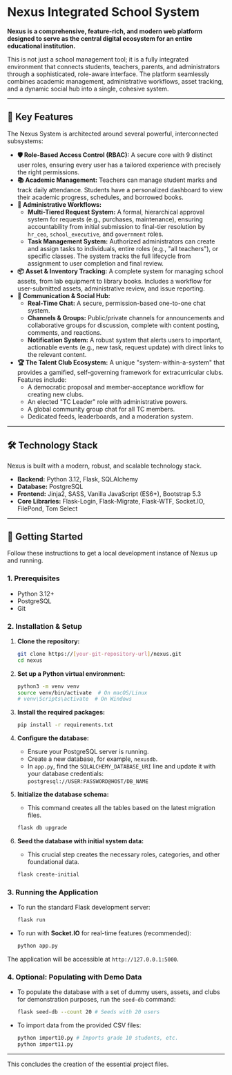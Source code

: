 # Nexus Integrated School System

**Nexus is a comprehensive, feature-rich, and modern web platform designed to serve as the central digital ecosystem for an entire educational institution.**

This is not just a school management tool; it is a fully integrated environment that connects students, teachers, parents, and administrators through a sophisticated, role-aware interface. The platform seamlessly combines academic management, administrative workflows, asset tracking, and a dynamic social hub into a single, cohesive system.

---

## 🌟 Key Features

The Nexus System is architected around several powerful, interconnected subsystems:

*   **🛡️ Role-Based Access Control (RBAC):** A secure core with 9 distinct user roles, ensuring every user has a tailored experience with precisely the right permissions.
*   **📚 Academic Management:** Teachers can manage student marks and track daily attendance. Students have a personalized dashboard to view their academic progress, schedules, and borrowed books.
*   **🏢 Administrative Workflows:**
    *   **Multi-Tiered Request System:** A formal, hierarchical approval system for requests (e.g., purchases, maintenance), ensuring accountability from initial submission to final-tier resolution by `hr_ceo`, `school_executive`, and `government` roles.
    *   **Task Management System:** Authorized administrators can create and assign tasks to individuals, entire roles (e.g., "all teachers"), or specific classes. The system tracks the full lifecycle from assignment to user completion and final review.
*   **📦 Asset & Inventory Tracking:** A complete system for managing school assets, from lab equipment to library books. Includes a workflow for user-submitted assets, administrative review, and issue reporting.
*   **💬 Communication & Social Hub:**
    *   **Real-Time Chat:** A secure, permission-based one-to-one chat system.
    *   **Channels & Groups:** Public/private channels for announcements and collaborative groups for discussion, complete with content posting, comments, and reactions.
    *   **Notification System:** A robust system that alerts users to important, actionable events (e.g., new task, request update) with direct links to the relevant content.
*   **🏆 The Talent Club Ecosystem:** A unique "system-within-a-system" that provides a gamified, self-governing framework for extracurricular clubs. Features include:
    *   A democratic proposal and member-acceptance workflow for creating new clubs.
    *   An elected "TC Leader" role with administrative powers.
    *   A global community group chat for all TC members.
    *   Dedicated feeds, leaderboards, and a moderation system.

---

## 🛠️ Technology Stack

Nexus is built with a modern, robust, and scalable technology stack.

*   **Backend:** Python 3.12, Flask, SQLAlchemy
*   **Database:** PostgreSQL
*   **Frontend:** Jinja2, SASS, Vanilla JavaScript (ES6+), Bootstrap 5.3
*   **Core Libraries:** Flask-Login, Flask-Migrate, Flask-WTF, Socket.IO, FilePond, Tom Select

---

## 🚀 Getting Started

Follow these instructions to get a local development instance of Nexus up and running.

### 1. Prerequisites

*   Python 3.12+
*   PostgreSQL
*   Git

### 2. Installation & Setup

1.  **Clone the repository:**
    ```bash
    git clone https://[your-git-repository-url]/nexus.git
    cd nexus
    ```

2.  **Set up a Python virtual environment:**
    ```bash
    python3 -m venv venv
    source venv/bin/activate  # On macOS/Linux
    # venv\Scripts\activate  # On Windows
    ```

3.  **Install the required packages:**
    ```bash
    pip install -r requirements.txt
    ```

4.  **Configure the database:**
    *   Ensure your PostgreSQL server is running.
    *   Create a new database, for example, `nexusdb`.
    *   In `app.py`, find the `SQLALCHEMY_DATABASE_URI` line and update it with your database credentials:
        `postgresql://USER:PASSWORD@HOST/DB_NAME`

5.  **Initialize the database schema:**
    *   This command creates all the tables based on the latest migration files.
    ```bash
    flask db upgrade
    ```

6.  **Seed the database with initial system data:**
    *   This crucial step creates the necessary roles, categories, and other foundational data.
    ```bash
    flask create-initial
    ```

### 3. Running the Application

*   To run the standard Flask development server:
    ```bash
    flask run
    ```
*   To run with **Socket.IO** for real-time features (recommended):
    ```bash
    python app.py
    ```

The application will be accessible at `http://127.0.0.1:5000`.

### 4. Optional: Populating with Demo Data

*   To populate the database with a set of dummy users, assets, and clubs for demonstration purposes, run the `seed-db` command:
    ```bash
    flask seed-db --count 20 # Seeds with 20 users
    ```
*   To import data from the provided CSV files:
    ```bash
    python import10.py # Imports grade 10 students, etc.
    python import11.py
    ```

---
This concludes the creation of the essential project files.

